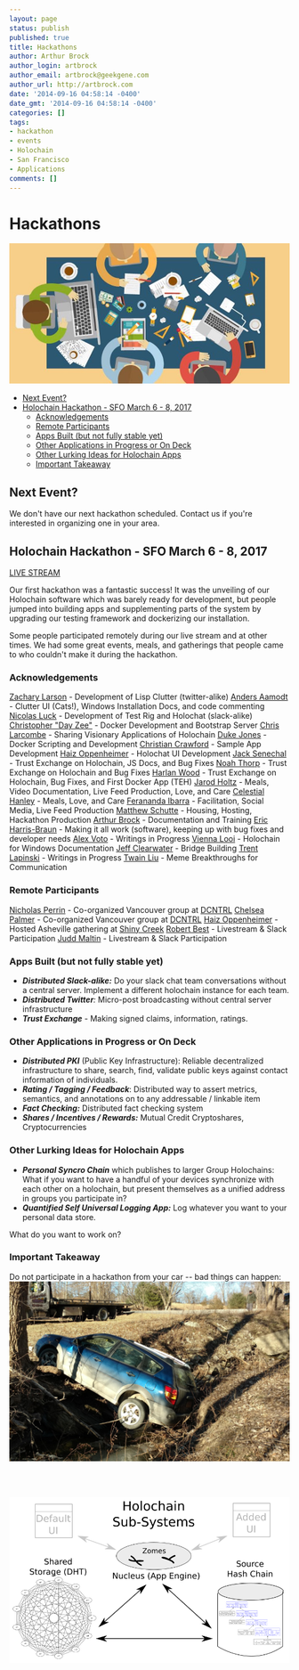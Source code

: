 ```yaml
---
layout: page
status: publish
published: true
title: Hackathons
author: Arthur Brock
author_login: artbrock
author_email: artbrock@geekgene.com
author_url: http://artbrock.com
date: '2014-09-16 04:58:14 -0400'
date_gmt: '2014-09-16 04:58:14 -0400'
categories: []
tags:
- hackathon
- events
- Holochain
- San Francisco
- Applications
comments: []
---
```

# Hackathons
<img class="fit responsive" src="/images/hackathon-table.jpg">

<!-- TOC depthFrom:2 depthTo:6 withLinks:1 updateOnSave:1 orderedList:0 -->

- [Next Event?](#next-event)
- [Holochain Hackathon - SFO March 6 - 8, 2017](#holochain-hackathon-sfo-march-6-8-2017)
	- [Acknowledgements](#acknowledgements)
	- [Remote Participants](#remote-participants)
	- [Apps Built (but not fully stable yet)](#apps-built-but-not-fully-stable-yet)
	- [Other Applications in Progress or On Deck](#other-applications-in-progress-or-on-deck)
	- [Other Lurking Ideas for Holochain Apps](#other-lurking-ideas-for-holochain-apps)
	- [Important Takeaway](#important-takeaway)

<!-- /TOC -->

## Next Event?
We don't have our next hackathon scheduled. Contact us if you're interested in organizing one in your area.

## Holochain Hackathon - SFO March 6 - 8, 2017
<a class="btn btn-primary btn-xl pull-right" href="https://www.youtube.com/watch?v=-RyFJWK4mhI&feature=youtu.be">LIVE STREAM</a>

Our first hackathon was a fantastic success! It was the unveiling of our Holochain software which was barely ready for development, but people jumped into building apps and supplementing parts of the system by upgrading our testing framework and dockerizing our installation.

Some people participated remotely during our live stream and at other times. We had some great events, meals, and gatherings that people came to who couldn't make it during the hackathon.

### Acknowledgements
[Zachary Larson](http://github.com/hierophantos) - Development of Lisp Clutter (twitter-alike)
[Anders Aamodt](http://github.com/andersaamodt) - Clutter UI (Cats!), Windows Installation Docs, and code commenting
[Nicolas Luck](http://github.com/lucksus) - Development of Test Rig and Holochat (slack-alike)
[Christopher "Day Zee"](http://github.com/christophererreay) - Docker Development and Bootstrap Server
[Chris Larcombe](http://github.com/chrislarcombe) - Sharing Visionary Applications of Holochain
[Duke Jones](http://github.com/dukejones) - Docker Scripting and Development
[Christian Crawford](http://github.com/xenocom) - Sample App Development
[Haiz Oppenheimer](http://github.com/haizop) - Holochat UI Development
[Jack Senechal](http://github.com/jacksenechal) - Trust Exchange on Holochain, JS Docs, and Bug Fixes
[Noah Thorp](http://github.com/aquabu) - Trust Exchange on Holochain and Bug Fixes
[Harlan Wood](http://github.com/harlantwood) - Trust Exchange on Holochain, Bug Fixes, and First Docker App (TEH)
[Jarod Holtz](http://github.com/jarodholtz) - Meals, Video Documentation, Live Feed Production, Love, and Care
[Celestial Hanley](http://twitter.com/han_cee) - Meals, Love, and Care
[Ferananda Ibarra](http://twitter.com/fer_ananda) - Facilitation, Social Media, Live Feed Production
[Matthew Schutte](http://github.com/matthewjosef) - Housing, Hosting, Hackathon Production
[Arthur Brock](http://github.com/artbrock) - Documentation and Training
[Eric Harris-Braun](http://github.com/zippy) - Making it all work (software), keeping up with bug fixes and developer needs
[Alex Voto](https://twitter.com/AVotoFuture) - Writings in Progress
[Vienna Looi](http://twitter.com/viennalooi) - Holochain for Windows Documentation
[Jeff Clearwater](http://github.com/clrwater) - Bridge Building
[Trent Lapinski](@trentlapinski) - Writings in Progress
[Twain Liu](http://twitter.com/twainus) - Meme Breakthroughs for Communication

### Remote Participants
[Nicholas Perrin](http://github.com/nwperrin) - Co-organized Vancouver group at [DCNTRL](https://www.meetup.com/dctrlvan/)
[Chelsea Palmer](http://github.com/chiselinc) - Co-organized Vancouver group at [DCNTRL](https://www.meetup.com/dctrlvan/)
[Haiz Oppenheimer](http://github.com/haizop) - Hosted Asheville gathering at [Shiny Creek](http://www.shinycreek.com/)
[Robert Best](http://github.com/bortseb) - Livestream & Slack Participation
[Judd Maltin](http://github.com/newgoliath) - Livestream & Slack Participation


### Apps Built (but not fully stable yet)
 - _**Distributed Slack-alike:**_ Do your slack chat team conversations without a central server. Implement a different holochain instance for each team.
 - _**Distributed Twitter**:_ Micro-post broadcasting without central server infrastructure
 - _**Trust Exchange**_ - Making signed claims, information, ratings.

### Other Applications in Progress or On Deck
 - _**Distributed PKI**_ (Public Key Infrastructure): Reliable decentralized infrastructure to share, search, find, validate public keys against contact information of individuals.
 -  _**Rating / Tagging / Feedback**_: Distributed way to assert metrics, semantics, and annotations on to any addressable / linkable item
 - _**Fact Checking:**_ Distributed fact checking system
 - _**Shares / Incentives / Rewards:**_ Mutual Credit Cryptoshares, Cryptocurrencies

### Other Lurking Ideas for Holochain Apps
 - _**Personal Syncro Chain**_ which publishes to larger Group Holochains: What if you want to have a handful of your devices synchronize with each other on a holochain, but present themselves as a unified address in groups you participate in?
 - _**Quantified Self Universal Logging App:**_ Log whatever you want to your personal data store.

What do you want to work on?


### Important Takeaway

Do not participate in a hackathon from your car -- bad things can happen: <br />
![Car in Ditch](/images/car_ditch.jpg)

<br /><br />

![Holochain_Subsystems](/images/Holochain_Subsystems.png)
